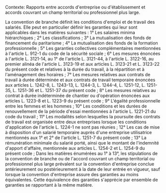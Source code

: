 Contexte: Rapports entre accords d'entreprise ou d'établissement et accords couvrant un champ territorial ou professionnel plus large.

La convention de branche définit les conditions d'emploi et de travail des salariés. Elle peut en particulier définir les garanties qui leur sont applicables dans les matières suivantes : 1° Les salaires minima hiérarchiques ; 2° Les classifications ; 3° La mutualisation des fonds de financement du paritarisme ; 4° La mutualisation des fonds de la formation professionnelle ; 5° Les garanties collectives complémentaires mentionnées à l'article L. 912-1 du code de la sécurité sociale ; 6° Les mesures énoncées à l'article L. 3121-14, au 1° de l'article L. 3121-44, à l'article L. 3122-16, au premier alinéa de l'article L. 3123-19 et aux articles L. 3123-21 et L. 3123-22 du présent code et relatives à la durée du travail, à la répartition et à l'aménagement des horaires ; 7° Les mesures relatives aux contrats de travail à durée déterminée et aux contrats de travail temporaire énoncées aux articles L. 1242-8, L. 1243-13, L. 1244-3, L. 1244-4, L. 1251-12, L. 1251-35, L. 1251-36 et L. 1251-37 du présent code ; 8° Les mesures relatives au contrat à durée indéterminée de chantier ou d'opération énoncées aux articles L. 1223-8 et L. 1223-9 du présent code ; 9° L'égalité professionnelle entre les femmes et les hommes ; 10° Les conditions et les durées de renouvellement de la période d'essai mentionnées à l'article L. 1221-21 du code du travail ; 11° Les modalités selon lesquelles la poursuite des contrats de travail est organisée entre deux entreprises lorsque les conditions d'application de l'article L. 1224-1 ne sont pas réunies ; 12° Les cas de mise à disposition d'un salarié temporaire auprès d'une entreprise utilisatrice mentionnés aux 1° et 2° de l'article L. 1251-7 du présent code ; 13° La rémunération minimale du salarié porté, ainsi que le montant de l'indemnité d'apport d'affaire, mentionnée aux articles L. 1254-2 et L. 1254-9 du présent code ; Dans les matières énumérées au 1° à 13°, les stipulations de la convention de branche ou de l'accord couvrant un champ territorial ou professionnel plus large prévalent sur la convention d'entreprise conclue antérieurement ou postérieurement à la date de leur entrée en vigueur, sauf lorsque la convention d'entreprise assure des garanties au moins équivalentes. Cette équivalence des garanties s'apprécie par ensemble de garanties se rapportant à la même matière.